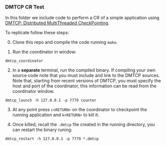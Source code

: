 ### DMTCP CR Test

In this folder we include code to perform a CR of a simple application using [DMTCP: Distributed MultiThreaded CheckPointing](https://github.com/dmtcp/dmtcp).

To replicate follow these steps:

0. Clone this repo and compile the code running `make`.

1. Run the coordinator in window:
```
dmtcp_coordinator
```

2. In a **separate** terminal, run the compiled binary. If compiling your own source code note that you must include and link to the DMTCP sources. Note that, starting from recent versions of DMTCP, you must specify the host and port of the coordinator, this information can be read from the coordinator window.
```
dmtcp_launch -h 127.0.0.1 -p 7779 counter
```

3. At any point press `c<RETURN>` on the coordinator to checkpoint the running application and `k<RETURN>` to kill it.

4. Once killed, recall the `.dmtcp` file created in the running directory, you can restart the binary runing:
```
dmtcp_restart -h 127.0.0.1 -p 7779 *.dmtcp
```
